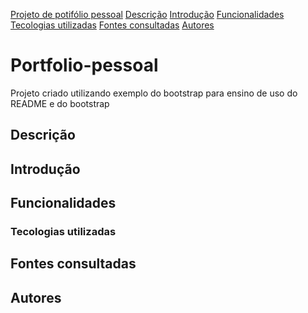 [Projeto de potifólio pessoal]()
[Descrição]()
[Introdução]()
[Funcionalidades]()
[Tecologias utilizadas]()
[Fontes consultadas]()
[Autores]()

# Portfolio-pessoal

Projeto criado utilizando exemplo do bootstrap para ensino de uso do README e do bootstrap

## Descrição 

## Introdução

## Funcionalidades

### Tecologias utilizadas

## Fontes consultadas

## Autores
